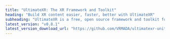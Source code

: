 ```yaml
---
title: "UltimateXR: The XR Framework and Toolkit"
heading: "Build XR content easier, faster, better with UltimateXR"
subheading: "UltimateXR is a free, open source framework and toolkit for Unity that includes powerful features such as cross-device compatibility, state-of-the-art grab and manipulation mechanics, inclusion through a library of gender- and race-agnostic hands, customizable full body avatar representation, advanced UI components, locomotion mechanics, and much more."
latest_version: "v0.8.1"
latest_version_download_url: "https://github.com/VRMADA/ultimatexr-unity/releases/download/v0.8.1/UltimateXR_0.8.1.unitypackage"
---
```

